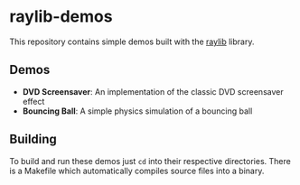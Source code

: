 # raylib-demos

This repository contains simple demos built with the [raylib](https://github.com/raysan5/raylib) library.

## Demos
- **DVD Screensaver**: An implementation of the classic DVD screensaver effect
- **Bouncing Ball**: A simple physics simulation of a bouncing ball

## Building
To build and run these demos just `cd` into their respective directories.
There is a Makefile which automatically compiles source files into a binary.
